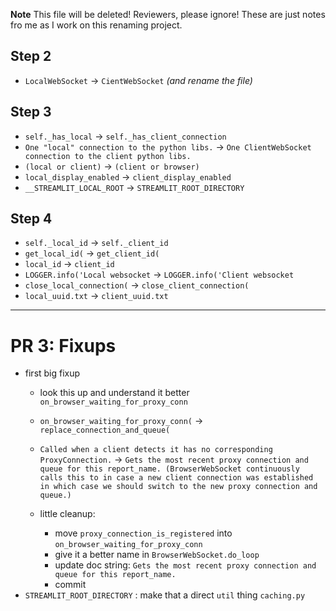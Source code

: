 **Note** This file will be deleted! Reviewers, please ignore! These are just notes fro me as I work on this renaming project.

## Step 2

- `LocalWebSocket` -> `CientWebSocket` _(and rename the file)_

## Step 3

- `self._has_local` -> `self._has_client_connection`
- `One "local" connection to the python libs.` -> `One ClientWebSocket connection to the client python libs.`
- `(local or client)` -> `(client or browser)`
- `local_display_enabled` -> `client_display_enabled`
- `__STREAMLIT_LOCAL_ROOT` -> `STREAMLIT_ROOT_DIRECTORY`

## Step 4

- `self._local_id` -> `self._client_id`
- `get_local_id(` -> `get_client_id(`
- `local_id` -> `client_id`
- `LOGGER.info('Local websocket` -> `LOGGER.info('Client websocket`
- `close_local_connection(` -> `close_client_connection(`
- `local_uuid.txt` -> `client_uuid.txt`

---

# PR 3: Fixups

- first big fixup
  - look this up and understand it better `on_browser_waiting_for_proxy_conn`
  - `on_browser_waiting_for_proxy_conn(` -> `replace_connection_and_queue(`

  - `Called when a client detects it has no corresponding ProxyConnection.` -> `Gets the most recent proxy connection and queue for this report_name. (BrowserWebSocket continuously calls this to in case a new client connection was established in which case we should switch to the new proxy connection and queue.)`

  - little cleanup:
    - move `proxy_connection_is_registered` into  `on_browser_waiting_for_proxy_conn`
    - give it a better name in `BrowserWebSocket.do_loop`
    - update doc string: `Gets the most recent proxy connection and queue for this report_name.`
    - commit
- `STREAMLIT_ROOT_DIRECTORY` : make that a direct `util` thing `caching.py`
